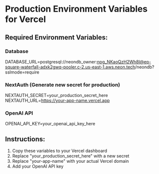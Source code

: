 # Production Environment Variables for Vercel

## Required Environment Variables:

### Database
DATABASE_URL=postgresql://neondb_owner:npg_NKaoQzH2Wh8l@ep-square-waterfall-adxk2gwq-pooler.c-2.us-east-1.aws.neon.tech/neondb?sslmode=require

### NextAuth (Generate new secret for production)
NEXTAUTH_SECRET=your_production_secret_here
NEXTAUTH_URL=https://your-app-name.vercel.app

### OpenAI API
OPENAI_API_KEY=your_openai_api_key_here

## Instructions:
1. Copy these variables to your Vercel dashboard
2. Replace "your_production_secret_here" with a new secret
3. Replace "your-app-name" with your actual Vercel domain
4. Add your OpenAI API key

